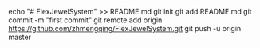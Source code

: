 echo "# FlexJewelSystem" >> README.md
git init
git add README.md
git commit -m "first commit"
git remote add origin https://github.com/zhmengqing/FlexJewelSystem.git
git push -u origin master
